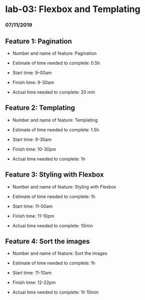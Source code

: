 # lab-03: Flexbox and Templating
### 07/11/2019

## Feature 1: Pagination

* Number and name of feature: Pagination

* Estimate of time needed to complete: 0.5h

* Start time: 9-00am

* Finish time: 9-30am 

* Actual time needed to complete:  20 min
 
 
## Feature 2: Templating

* Number and name of feature: Templating

* Estimate of time needed to complete: 1.5h

* Start time: 9-30am

* Finish time: 10-30pm 

* Actual time needed to complete:  1h
 
 
## Feature 3: Styling with Flexbox

* Number and name of feature: Styling with Flexbox

* Estimate of time needed to complete: 1h

* Start time: 11-00am

* Finish time: 11-10pm 

* Actual time needed to complete: 10min

## Feature 4: Sort the images

* Number and name of feature: Sort the images

* Estimate of time needed to complete: 1h

* Start time: 11-10am

* Finish time: 12-22pm 

* Actual time needed to complete: 1h 10min
